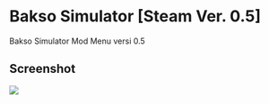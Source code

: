 # Bakso Simulator [Steam Ver. 0.5]
 Bakso Simulator Mod Menu versi 0.5

## Screenshot
![](https://cdn.discordapp.com/attachments/880493980666699776/995296295382155345/unknown.png)

